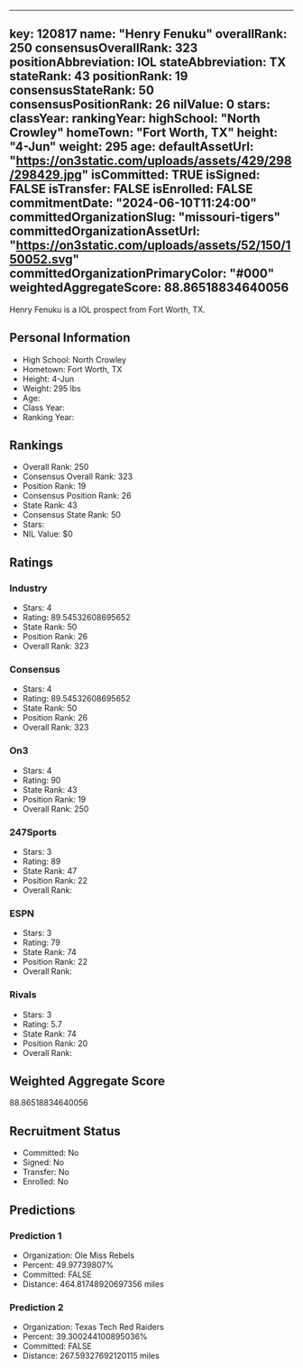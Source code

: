 ---
  key: 120817
  name: "Henry Fenuku"
  overallRank: 250
  consensusOverallRank: 323
  positionAbbreviation: IOL
  stateAbbreviation: TX
  stateRank: 43
  positionRank: 19
  consensusStateRank: 50
  consensusPositionRank: 26
  nilValue: 0
  stars: 
  classYear: 
  rankingYear: 
  highSchool: "North Crowley"
  homeTown: "Fort Worth, TX"
  height: "4-Jun"
  weight: 295
  age: 
  defaultAssetUrl: "https://on3static.com/uploads/assets/429/298/298429.jpg"
  isCommitted: TRUE
  isSigned: FALSE
  isTransfer: FALSE
  isEnrolled: FALSE
  commitmentDate: "2024-06-10T11:24:00"
  committedOrganizationSlug: "missouri-tigers"
  committedOrganizationAssetUrl: "https://on3static.com/uploads/assets/52/150/150052.svg"
  committedOrganizationPrimaryColor: "#000"
  weightedAggregateScore: 88.86518834640056
  ---
  
  Henry Fenuku is a IOL prospect from Fort Worth, TX.
  
  ## Personal Information
  - High School: North Crowley
  - Hometown: Fort Worth, TX
  - Height: 4-Jun
  - Weight: 295 lbs
  - Age: 
  - Class Year: 
  - Ranking Year: 
  
  ## Rankings
  - Overall Rank: 250
  - Consensus Overall Rank: 323
  - Position Rank: 19
  - Consensus Position Rank: 26
  - State Rank: 43
  - Consensus State Rank: 50
  - Stars: 
  - NIL Value: $0
  
  ## Ratings
  
  ### Industry
  - Stars: 4
  - Rating: 89.54532608695652
  - State Rank: 50
  - Position Rank: 26
  - Overall Rank: 323
  
  ### Consensus
  - Stars: 4
  - Rating: 89.54532608695652
  - State Rank: 50
  - Position Rank: 26
  - Overall Rank: 323
  
  ### On3
  - Stars: 4
  - Rating: 90
  - State Rank: 43
  - Position Rank: 19
  - Overall Rank: 250
  
  ### 247Sports
  - Stars: 3
  - Rating: 89
  - State Rank: 47
  - Position Rank: 22
  - Overall Rank: 
  
  ### ESPN
  - Stars: 3
  - Rating: 79
  - State Rank: 74
  - Position Rank: 22
  - Overall Rank: 
  
  ### Rivals
  - Stars: 3
  - Rating: 5.7
  - State Rank: 74
  - Position Rank: 20
  - Overall Rank: 
  
  ## Weighted Aggregate Score
  88.86518834640056
  
  ## Recruitment Status
  - Committed: No
  - Signed: No
  - Transfer: No
  - Enrolled: No
  
  
  
  ## Predictions
  
  ### Prediction 1
  - Organization: Ole Miss Rebels
  - Percent: 49.97739807%
  - Committed: FALSE
  - Distance: 464.81748920697356 miles
  
  ### Prediction 2
  - Organization: Texas Tech Red Raiders
  - Percent: 39.300244100895036%
  - Committed: FALSE
  - Distance: 267.59327692120115 miles
  